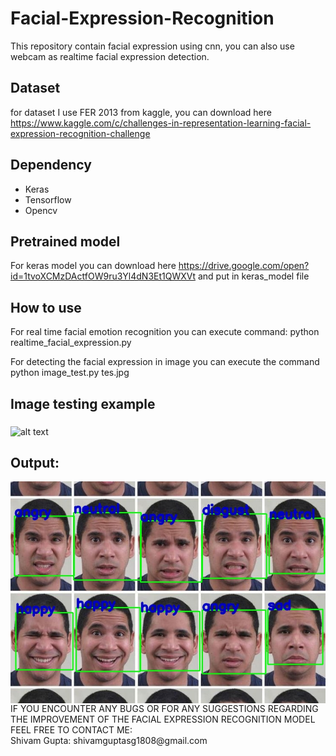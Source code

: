 # Facial-Expression-Recognition
This repository contain facial expression using cnn, you can also use webcam as realtime facial expression detection.

## Dataset
for dataset I use FER 2013 from kaggle, you can download here https://www.kaggle.com/c/challenges-in-representation-learning-facial-expression-recognition-challenge

## Dependency
* Keras</br>
* Tensorflow</br>
* Opencv</br>

## Pretrained model

For keras model you can download here https://drive.google.com/open?id=1tvoXCMzDActfOW9ru3Yl4dN3Et1QWXVt and put in keras_model file

## How to use

For real time facial emotion recognition you can execute command: python realtime_facial_expression.py

For detecting the facial expression in image you can execute the command python image_test.py tes.jpg

## Image testing example
<img src="https://img.mobygeek.com/resize/740x-/2019/07/31/researchers-create-software-that-could-identify-fa-2494.jpg" alt="alt text" align="middle"/>

## Output:</br>
<img src="https://raw.githubusercontent.com/shivam1808/Facial-Expression-Recognition/master/result.jpg" alt="alt text" align="middle"/>

</br>
IF YOU ENCOUNTER ANY BUGS OR FOR ANY SUGGESTIONS REGARDING THE IMPROVEMENT OF THE FACIAL EXPRESSION RECOGNITION MODEL FEEL FREE TO CONTACT ME:
</br>
Shivam Gupta: shivamguptasg1808@gmail.com

